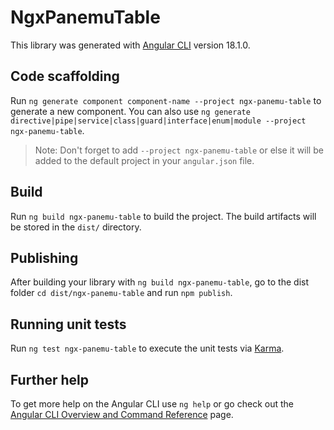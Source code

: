 # NgxPanemuTable

This library was generated with [Angular CLI](https://github.com/angular/angular-cli) version 18.1.0.

## Code scaffolding

Run `ng generate component component-name --project ngx-panemu-table` to generate a new component. You can also use `ng generate directive|pipe|service|class|guard|interface|enum|module --project ngx-panemu-table`.
> Note: Don't forget to add `--project ngx-panemu-table` or else it will be added to the default project in your `angular.json` file. 

## Build

Run `ng build ngx-panemu-table` to build the project. The build artifacts will be stored in the `dist/` directory.

## Publishing

After building your library with `ng build ngx-panemu-table`, go to the dist folder `cd dist/ngx-panemu-table` and run `npm publish`.

## Running unit tests

Run `ng test ngx-panemu-table` to execute the unit tests via [Karma](https://karma-runner.github.io).

## Further help

To get more help on the Angular CLI use `ng help` or go check out the [Angular CLI Overview and Command Reference](https://angular.dev/tools/cli) page.
